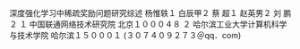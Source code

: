 深度强化学习中稀疏奖励问题研究综述
杨惟轶１ 白辰甲２ 蔡 超１ 赵英男２ 刘 鹏２
１ 中国联通网络技术研究院 北京１０００４８
２ 哈尔滨工业大学计算机科学与技术学院 哈尔滨１５０００１
(３０７４０９２７３＠qq．com)